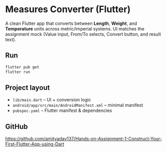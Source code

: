 # Measures Converter (Flutter)

A clean Flutter app that converts between **Length**, **Weight**, and **Temperature** units
across metric/imperial systems. UI matches the assignment mock (Value input, From/To selects,
Convert button, and result text).

## Run

```bash
flutter pub get
flutter run
```

## Project layout

- `lib/main.dart` – UI + conversion logic
- `android/app/src/main/AndroidManifest.xml` – minimal manifest
- `pubspec.yaml` – Flutter manifest & dependencies

## GitHub

https://github.com/amityadav137/Hands-on-Assignment-1-Construct-Your-First-Flutter-App-using-Dart

